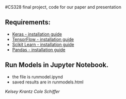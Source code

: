 #CS328 final project, code for our paper and presentation
## Requirements:
* [Keras - installation guide](https://keras.io)
* [TensorFlow  - installation guide](https://www.tensorflow.org/install)
* [Scikit Learn - installation guide](https://scikit-learn.org/stable/install.html)
* [Pandas - installation guide](https://pandas.pydata.org/pandas-docs/stable/install.html)


## Run Models in Jupyter Notebook.
* the file is runmodel.ipynd
* saved results are in runmodels.html

*Kelsey Krantz*
*Cole Schiffer*

